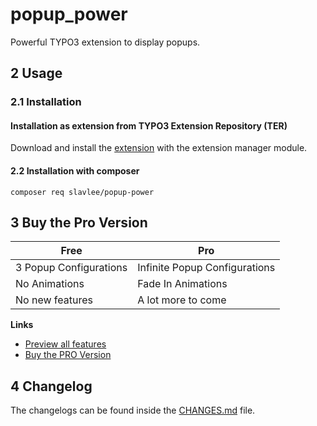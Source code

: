 # popup_power
Powerful TYPO3 extension to display popups.

## 2 Usage

### 2.1 Installation

#### Installation as extension from TYPO3 Extension Repository (TER)
Download and install the [extension][1] with the extension manager module.

#### 2.2 Installation with composer
`composer req slavlee/popup-power`

## 3 Buy the Pro Version
| Free | Pro |
|------|-----|
|3 Popup Configurations|Infinite Popup Configurations |
|No Animations|Fade In Animations|
|No new features|A lot more to come|

**Links**
- [Preview all features](https://popup-power.slavlee.de/demo)
- [Buy the PRO Version](https://popup-power.slavlee.de/buy-pro)

## 4 Changelog
The changelogs can be found inside the [CHANGES.md](CHANGES.md) file.

[1]: https://extensions.typo3.org/extension/popup_power
